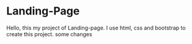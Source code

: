 # Landing-Page
Hello, this my project of Landing-page. I use html, css and bootstrap to create this project.
some changes